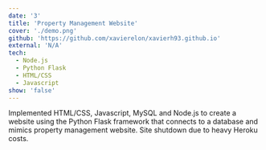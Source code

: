 ```yaml
---
date: '3'
title: 'Property Management Website'
cover: './demo.png'
github: 'https://github.com/xavierelon/xavierh93.github.io'
external: 'N/A'
tech:
  - Node.js
  - Python Flask
  - HTML/CSS
  - Javascript
show: 'false'
---
```


Implemented HTML/CSS, Javascript, MySQL and Node.js to create a website using the Python Flask framework that connects to a database and mimics property management website. Site shutdown due to heavy Heroku costs.
